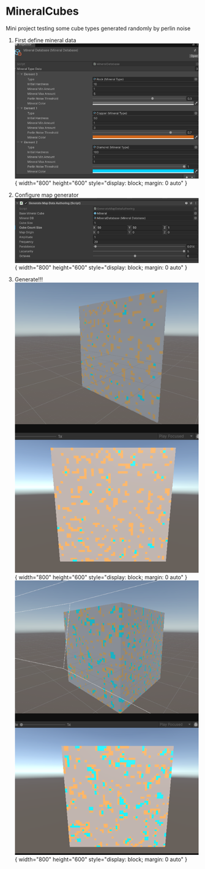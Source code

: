 # MineralCubes

Mini project testing some cube types generated randomly by perlin noise

1. First define mineral data
![](img/MineralDatabase.png){ width="800" height="600" style="display: block; margin: 0 auto" }

2. Configure map generator
![](img/MapGenerator.png){ width="800" height="600" style="display: block; margin: 0 auto" }

3. Generate!!!
![](img/Generated1.png){ width="800" height="600" style="display: block; margin: 0 auto" }
![](img/Generated2.png){ width="800" height="600" style="display: block; margin: 0 auto" }